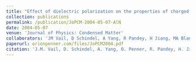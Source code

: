 ```yaml
---
title: "Effect of dielectric polarization on the properties of charged point defects in insulating crystals: the nitrogen vacancy in AlN"
collection: publications
permalink: /publication/JoPCM-2004-05-07-AlN
date: 2004-05-07
venue: 'Journal of Physics: Condensed Matter'
collaborators: 'JM Vail, D Schindel, A Yang, R Pandey, H Jiang, MA Blanco, A Costales, QC Qiu and Y Xu'
paperurl: orionpenner.com/files/JoPCM2004.pdf
citation: 'J.M. Vail, D. Schindel, A. Yang, O. Penner, R. Pandey, H. Jiang, M.A. Blanco, A. Costales, Q.C. Qiu, Y. Xu (2004) &quot;Effect of dielectric polarization on the properties of charged point defects in insulating crystals: the nitrogen vacancy in AlN&quot; <i>Journal of Physics: Condensed Matter</i>. 16(20)'
---
```


